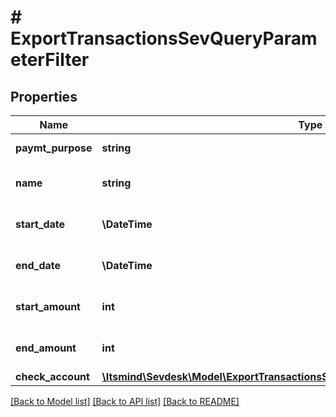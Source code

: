 # # ExportTransactionsSevQueryParameterFilter

## Properties

Name | Type | Description | Notes
------------ | ------------- | ------------- | -------------
**paymt_purpose** | **string** | the payment purpose | [optional]
**name** | **string** | the name of the payee/payer | [optional]
**start_date** | **\DateTime** | Start date of the transactions | [optional]
**end_date** | **\DateTime** | End date of the transactions | [optional]
**start_amount** | **int** | filters the transactions by amount | [optional]
**end_amount** | **int** | filters the transactions by amount | [optional]
**check_account** | [**\Itsmind\\Sevdesk\Model\ExportTransactionsSevQueryParameterFilterCheckAccount**](ExportTransactionsSevQueryParameterFilterCheckAccount.md) |  | [optional]

[[Back to Model list]](../../README.md#models) [[Back to API list]](../../README.md#endpoints) [[Back to README]](../../README.md)
